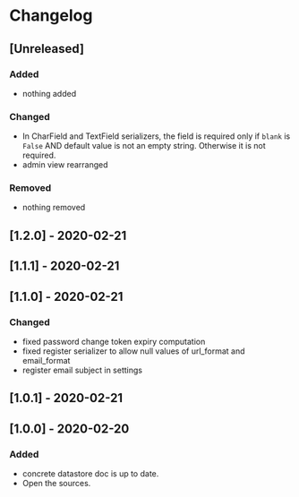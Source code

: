 # Changelog

## [Unreleased]

### Added

- nothing added

### Changed

- In CharField and TextField serializers, the field is required only if `blank` is `False` AND default value is not an empty string. Otherwise it is not required.
- admin view rearranged

### Removed

- nothing removed

## [1.2.0] - 2020-02-21

## [1.1.1] - 2020-02-21

## [1.1.0] - 2020-02-21

### Changed

- fixed password change token expiry computation
- fixed register serializer to allow null values of url_format and email_format
- register email subject in settings

## [1.0.1] - 2020-02-21

## [1.0.0] - 2020-02-20

### Added

- concrete datastore doc is up to date.
- Open the sources.
